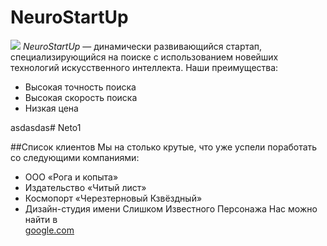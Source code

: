 # NeuroStartUp
![](https://netology-code.github.io/git-homeworks/introduction/assets/logo.png)
*NeuroStartUp* — динамически развивающийся стартап, специализирующийся на поиске с использованием новейших технологий искусственного интеллекта.
Наши преимущества:
* Высокая точность поиска
* Высокая скорость поиска
* Низкая цена

asdasdas# Neto1

##Список клиентов
Мы на столько крутые, что уже успели поработать со следующими компаниями:

+ ООО «Рога и копыта»
+ Издательство «Читый лист»
+ Космопорт «Черезтерновый Кзвёздный»
+ Дизайн-студия имени Слишком Известного Персонажа
Нас можно найти в <br>
[google.com](https://www.google.com)
